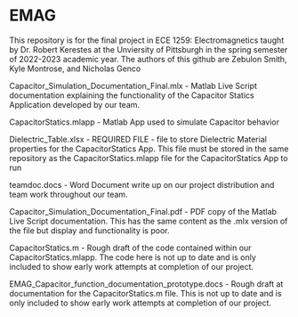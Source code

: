 # EMAG
This repository is for the final project in ECE 1259: Electromagnetics taught by Dr. Robert Kerestes at the Unviersity of Pittsburgh in the spring semester of 2022-2023 academic year.
The authors of this github are Zebulon Smith, Kyle Montrose, and Nicholas Genco


Capacitor_Simulation_Documentation_Final.mlx - Matlab Live Script documentation explaining the functionality of the Capacitor Statics Application developed by our team.

CapacitorStatics.mlapp - Matlab App used to simulate Capacitor behavior

Dielectric_Table.xlsx - REQUIRED FILE - file to store Dielectric Material properties for the CapacitorStatics App. This file must be stored in the same repository as the CapacitorStatics.mlapp file for the CapacitorStatics App to run

teamdoc.docs - Word Document write up on our project distribution and team work throughout our team.

Capacitor_Simulation_Documentation_Final.pdf - PDF copy of the Matlab Live Script documentation. This has the same content as the .mlx version of the file but display and functionality is poor.

CapacitorStatics.m - Rough draft of the code contained within our CapacitorStatics.mlapp. The code here is not up to date and is only included to show early work attempts at completion of our project.

EMAG_Capacitor_function_documentation_prototype.docs - Rough draft at documentation for the CapacitorStatics.m file. This is not up to date and is only included to show early work attempts at completion of our project.
